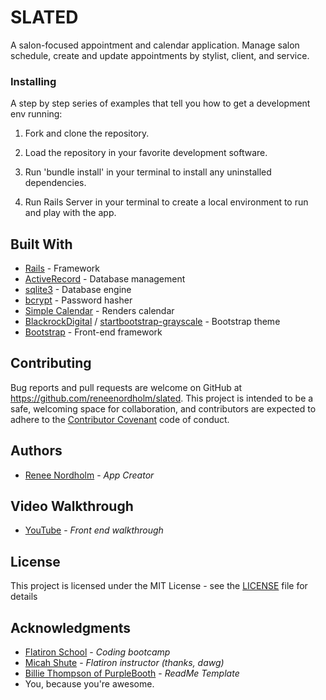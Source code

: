 # SLATED

A salon-focused appointment and calendar application.  Manage salon schedule, create and update appointments by stylist, client, and service.

### Installing

A step by step series of examples that tell you how to get a development env running:

1. Fork and clone the repository.

2. Load the repository in your favorite development software.

3. Run 'bundle install' in your terminal to install any uninstalled dependencies.

4. Run Rails Server in your terminal to create a local environment to run and play with the app.  
## Built With

* [Rails](https://github.com/rails/rails) - Framework
* [ActiveRecord](https://rubygems.org/gems/activerecord) - Database management
* [sqlite3](https://rubygems.org/gems/sqlite3) - Database engine
* [bcrypt](https://rubygems.org/gems/bcrypt) - Password hasher
* [Simple Calendar](https://github.com/excid3/simple_calendar) - Renders calendar
* [BlackrockDigital](https://github.com/BlackrockDigital) / [startbootstrap-grayscale](https://github.com/BlackrockDigital/startbootstrap-grayscale) - Bootstrap theme
* [Bootstrap](https://github.com/twbs/bootstrap) - Front-end framework

## Contributing

Bug reports and pull requests are welcome on GitHub at https://github.com/reneenordholm/slated. This project is intended to be a safe, welcoming space for collaboration, and contributors are expected to adhere to the [Contributor Covenant](https://www.contributor-covenant.org/) code of conduct.

## Authors

* [Renee Nordholm](https://github.com/reneenordholm) - *App Creator*

## Video Walkthrough

* [YouTube](https://youtu.be/6kxpRVOcgq4) - *Front end walkthrough*

## License

This project is licensed under the MIT License - see the [LICENSE](LICENSE) file for details

## Acknowledgments

* [Flatiron School](https://flatironschool.com/) - *Coding bootcamp*
* [Micah Shute](https://github.com/micahshute) - *Flatiron instructor (thanks, dawg)*
* [Billie Thompson of PurpleBooth](https://github.com/PurpleBooth) - *ReadMe Template*
* You, because you're awesome. 